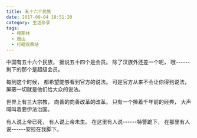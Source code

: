 ```yaml
---
title: 五十六个民族
date: 2017-09-04 18:51:20
category: 生活杂录
tags:
  - 穆斯林
  - 唐山
  - 打砸收费站
---
```


中国有五十六个民族，
据说五十四个是会员。
除了汉族外还差一个呢，
哦------剩下的那个是超级会员。

每到这个时候，
都希望能够看到官方的说法。
可是官方从来不会让你得到说法，
屏蔽一切就是他们给大众的说法。

<!--more-->

世界上有三大宗教，
向善的向善改革的改革。
只有一个捧着千年前的经典，
大声喊叫着要伊法治国。

有人说上帝已死，
有人说上帝未生。
在这里有人说------特警跪下，
在那里有人说------安拉在我脚下。
